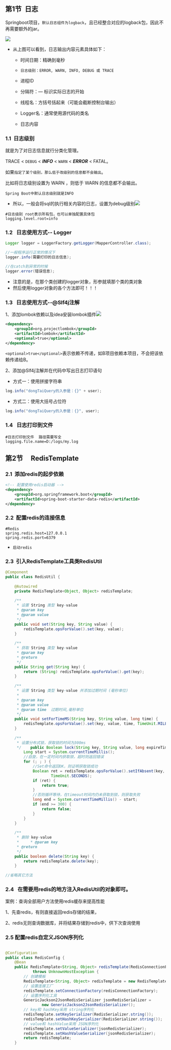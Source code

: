 
## 第1节  日志        

Springboot项目，`默认日志组件为logback`，且已经整合对应的logback包，因此不再需要额外的jar。

![](https://image-for.oss-cn-guangzhou.aliyuncs.com/for-obsidian/Java_Study/2_%E5%AD%A6%E4%B9%A0%E7%AC%94%E8%AE%B0/1_Java%E8%AF%AD%E8%A8%80%E6%A0%B8%E5%BF%83/1_Java%E5%9F%BA%E7%A1%80/1_Java%E5%A4%8D%E4%B9%A0%E7%AC%94%E8%AE%B0/image-20230922210705452.png)


- 从上图可以看到，日志输出内容元素具体如下：

	- 时间日期：精确到毫秒
	
	- `日志级别：ERROR, WARN, INFO, DEBUG 或 TRACE`
	
	- 进程ID
	
	- 分隔符：— 标识实际日志的开始
	
	- 线程名：方括号括起来（可能会截断控制台输出）
	
	- Logger名：通常使用源代码的类名
	
	- 日志内容

### 1.1  日志级别

就是为了对日志信息就行分类化管理。

TRACE < `DEBUG` < ***INFO*** < `WARN` < ***ERROR*** < FATAL。

如果`指定了某个级别，那么低于改级别的信息都不会输出`。

比如将日志级别设置为 WARN ，则低于 WARN 的信息都不会输出。 

`Spring Boot中默认日志级别就是INFO`

- 所以，一般会将sql的执行相关内容的日志，设置为debug级别![](https://image-for.oss-cn-guangzhou.aliyuncs.com/for-obsidian/Java_Study/2_%E5%AD%A6%E4%B9%A0%E7%AC%94%E8%AE%B0/1_Java%E8%AF%AD%E8%A8%80%E6%A0%B8%E5%BF%83/1_Java%E5%9F%BA%E7%A1%80/1_Java%E5%A4%8D%E4%B9%A0%E7%AC%94%E8%AE%B0/image-20230922210708618.png)
```properties
#日志级别 root表示所有包，也可以单独配置具体包  
logging.level.root=info
```

### 1.2   日志使用方式-- Logger

```java
Logger logger = LoggerFactory.getLogger(MapperController.class);

//一般程序运行正常的情况下
logger.info(需要打印的日志信息);

//在catch到异常的时候
logger.error(错误信息);
```

- 注意的是，在那个类创建的logger对象，形参就填那个类的类对象
- 然后使用logger对象的各个方法即可！！！

### 1.3   日志使用方式--@Slf4j注解

1、添加lombok依赖以及idea安装lombok插件![](https://image-for.oss-cn-guangzhou.aliyuncs.com/for-obsidian/Java_Study/2_%E5%AD%A6%E4%B9%A0%E7%AC%94%E8%AE%B0/1_Java%E8%AF%AD%E8%A8%80%E6%A0%B8%E5%BF%83/1_Java%E5%9F%BA%E7%A1%80/1_Java%E5%A4%8D%E4%B9%A0%E7%AC%94%E8%AE%B0/image-20230922210712927.png)

```xml
<dependency>  
    <groupId>org.projectlombok</groupId>  
    <artifactId>lombok</artifactId>  
    <optional>true</optional>  
</dependency>
```

`<optional>true</optional>`表示依赖不传递，如B项目依赖本项目，不会把该依赖传递给B。

2、添加@Slf4j注解并在代码中写出日志打印语句

- 方式一：使用拼接字符串
```java
log.info("dongTaiQuery的入参是：{}" + user);
```

- 方式二：使用大括号占位符
```java
log.info("dongTaiQuery的入参是：{}", user);
```

### 1.4   日志打印到文件

```properties
#日志打印到文件  路径需要写全
logging.file.name=D:/logs/my.log
```

## 第2节     RedisTemplate  

### 2.1  添加redis的起步依赖

```xml
<!-- 配置使用redis启动器 -->  
<dependency>  
    <groupId>org.springframework.boot</groupId>  
    <artifactId>spring-boot-starter-data-redis</artifactId>  
</dependency>
```
### 2.2  配置redis的连接信息

```properties
#Redis
spring.redis.host=127.0.0.1
spring.redis.port=6379
```

- `启动redis`
### 2.3  引入RedisTemplate工具类RedisUtil

```java
@Component  
public class RedisUtil {  
  
    @Autowired  
    private RedisTemplate<Object, Object> redisTemplate;  
  
    /**  
     * 设置 String 类型 key-value    
     * @param key  
     * @param value  
     */  
    public void set(String key, String value) {  
        redisTemplate.opsForValue().set(key, value);  
    }  
  
    /**  
     * 获取 String 类型 key-value  
     * @param key  
     * @return  
     */  
    public String get(String key) {  
        return (String) redisTemplate.opsForValue().get(key);  
    }  
  
    /**  
     * 设置 String 类型 key-value 并添加过期时间 (毫秒单位)  
     *     
     * @param key  
     * @param value  
     * @param time  过期时间,毫秒单位  
     */  
    public void setForTimeMS(String key, String value, long time) {  
        redisTemplate.opsForValue().set(key, value, time, TimeUnit.MILLISECONDS);  
    }  
  
    /**  
     * 设置分布式锁，获取锁的时间为300ms  
     */    public Boolean lock(String key, String value, long expireTime) {  
        Long start = System.currentTimeMillis();  
        //自旋，在一定时间内获取锁，超时则返回错误  
        for (; ; ) {  
            //Set命令返回OK，则证明获取锁成功  
            Boolean ret = redisTemplate.opsForValue().setIfAbsent(key, value, expireTime,  
                    TimeUnit.SECONDS);  
            if (ret) {  
                return true;  
            }  
            //否则循环等待，在timeout时间内仍未获取到锁，则获取失败  
            long end = System.currentTimeMillis() - start;  
            if (end >= 300) {  
                return false;  
            }  
        }  
    }  
  
    /**  
     * 删除 key-value  
     *     * @param key  
     * @return  
     */  
    public boolean delete(String key) {  
        return redisTemplate.delete(key);  
    }  
  
//省略其它方法
```

### 2.4   在需要用redis的地方注入RedisUtil的对象即可。

案例：查询全部用户方法使用redis缓存来提高性能

1、先查redis，有则直接返回redis存储的结果，

2、redis无则查询数据库，并将结果存储到redis中，供下次查询使用

### 2.5 配置redis自定义JSON序列化

```java

@Configuration
public class RedisConfig {
    @Bean
    public RedisTemplate<String, Object> redisTemplate(RedisConnectionFactory redisConnectionFactory)
            throws UnknownHostException {
        // 创建模板
        RedisTemplate<String, Object> redisTemplate = new RedisTemplate<>();
        // 设置连接工厂
        redisTemplate.setConnectionFactory(redisConnectionFactory);
        // 设置序列化工具
        GenericJackson2JsonRedisSerializer jsonRedisSerializer =
                new GenericJackson2JsonRedisSerializer();
        // key和 hashKey采用 string序列化
        redisTemplate.setKeySerializer(RedisSerializer.string());
        redisTemplate.setHashKeySerializer(RedisSerializer.string());
        // value和 hashValue采用 JSON序列化
        redisTemplate.setValueSerializer(jsonRedisSerializer);
        redisTemplate.setHashValueSerializer(jsonRedisSerializer);
        return redisTemplate;
    }
```